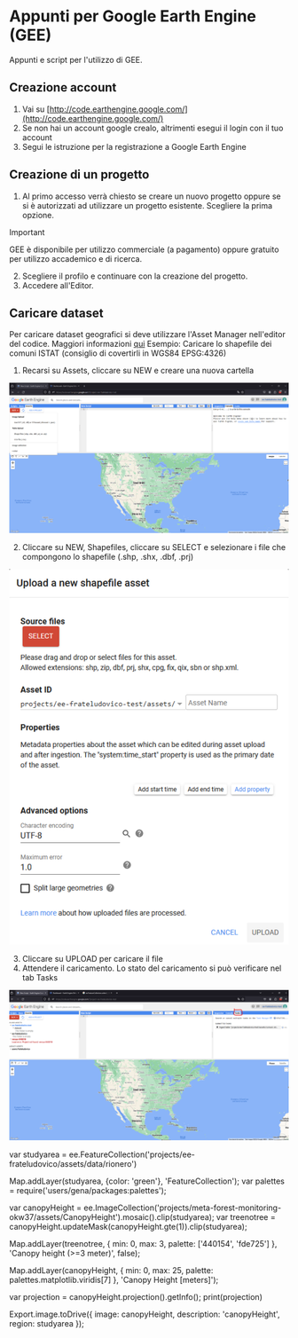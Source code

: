 # Appunti per Google Earth Engine (GEE)
Appunti e script per l'utilizzo di GEE.

## Creazione account
1. Vai su [http://code.earthengine.google.com/](http://code.earthengine.google.com/)
2. Se non hai un account google crealo, altrimenti esegui il login con il tuo account
3. Segui le istruzione per la registrazione a Google Earth Engine


## Creazione di un progetto
1. Al primo accesso verrà chiesto se creare un nuovo progetto oppure se si è autorizzati ad utilizzare un progetto esistente. Scegliere la prima opzione.
> [!IMPORTANT]  
> GEE è disponibile per utilizzo commerciale (a pagamento) oppure gratuito per utilizzo accademico e di ricerca.
2. Scegliere il profilo e continuare con la creazione del progetto.
3. Accedere all'Editor.



## Caricare dataset
Per caricare dataset geografici si deve utilizzare l'Asset Manager nell'editor del codice. Maggiori informazioni [qui](https://developers.google.com/earth-engine/guides/asset_manager)
Esempio: Caricare lo shapefile dei comuni ISTAT (consiglio di covertirli in WGS84 EPSG:4326)
1. Recarsi su Assets, cliccare su NEW e creare una nuova cartella

![alt text](https://github.com/ludovico85/GIS-RESOURCES/blob/master/GEE/img/img1.png?raw=true)

2. Cliccare su NEW, Shapefiles, cliccare su SELECT e selezionare i file che compongono lo shapefile (.shp, .shx, .dbf, .prj)

![alt text](https://github.com/ludovico85/GIS-RESOURCES/blob/master/GEE/img/img2.png?raw=true)

3. Cliccare su UPLOAD per caricare il file
4. Attendere il caricamento. Lo stato del caricamento si può verificare nel tab Tasks

![alt text](https://github.com/ludovico85/GIS-RESOURCES/blob/master/GEE/img/img3.png?raw=true)






















var studyarea = ee.FeatureCollection('projects/ee-frateludovico/assets/data/rionero')

Map.addLayer(studyarea, {color: 'green'}, 'FeatureCollection');
var palettes = require('users/gena/packages:palettes');

var canopyHeight = ee.ImageCollection('projects/meta-forest-monitoring-okw37/assets/CanopyHeight').mosaic().clip(studyarea);
var treenotree = canopyHeight.updateMask(canopyHeight.gte(1)).clip(studyarea);

Map.addLayer(treenotree, {
    min: 0,
    max: 3,
    palette: ['440154', 'fde725']
}, 'Canopy height (>=3 meter)', false);

Map.addLayer(canopyHeight, {
    min: 0,
    max: 25,
    palette: palettes.matplotlib.viridis[7]
}, 'Canopy Height [meters]');

var projection = canopyHeight.projection().getInfo();
print(projection)


Export.image.toDrive({
 image: canopyHeight,
 description: 'canopyHeight',
 region: studyarea
});



